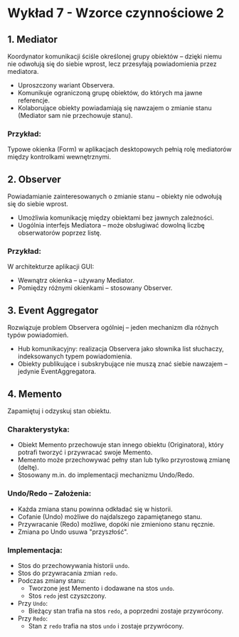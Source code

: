 # Wykład 7 - Wzorce czynnościowe 2

## 1. Mediator

Koordynator komunikacji ściśle określonej grupy obiektów – dzięki niemu nie odwołują się do siebie wprost, lecz przesyłają powiadomienia przez mediatora.

- Uproszczony wariant Observera.
- Komunikuje ograniczoną grupę obiektów, do których ma jawne referencje.
- Kolaborujące obiekty powiadamiają się nawzajem o zmianie stanu (Mediator sam nie przechowuje stanu).

### Przykład:
Typowe okienka (Form) w aplikacjach desktopowych pełnią rolę mediatorów między kontrolkami wewnętrznymi.

## 2. Observer

Powiadamianie zainteresowanych o zmianie stanu – obiekty nie odwołują się do siebie wprost.

- Umożliwia komunikację między obiektami bez jawnych zależności.
- Uogólnia interfejs Mediatora – może obsługiwać dowolną liczbę obserwatorów poprzez listę.

### Przykład:
W architekturze aplikacji GUI:
- Wewnątrz okienka – używany Mediator.
- Pomiędzy różnymi okienkami – stosowany Observer.

## 3. Event Aggregator

Rozwiązuje problem Observera ogólniej – jeden mechanizm dla różnych typów powiadomień.

- Hub komunikacyjny: realizacja Observera jako słownika list słuchaczy, indeksowanych typem powiadomienia.
- Obiekty publikujące i subskrybujące nie muszą znać siebie nawzajem – jedynie EventAggregatora.

## 4. Memento

Zapamiętuj i odzyskuj stan obiektu.

### Charakterystyka:
- Obiekt Memento przechowuje stan innego obiektu (Originatora), który potrafi tworzyć i przywracać swoje Memento.
- Memento może przechowywać pełny stan lub tylko przyrostową zmianę (deltę).
- Stosowany m.in. do implementacji mechanizmu Undo/Redo.

### Undo/Redo – Założenia:
- Każda zmiana stanu powinna odkładać się w historii.
- Cofanie (Undo) możliwe do najdalszego zapamiętanego stanu.
- Przywracanie (Redo) możliwe, dopóki nie zmieniono stanu ręcznie.
- Zmiana po Undo usuwa "przyszłość".

### Implementacja:
- Stos do przechowywania historii `undo`.
- Stos do przywracania zmian `redo`.
- Podczas zmiany stanu:
  - Tworzone jest Memento i dodawane na stos `undo`.
  - Stos `redo` jest czyszczony.
- Przy `Undo`:
  - Bieżący stan trafia na stos `redo`, a poprzedni zostaje przywrócony.
- Przy `Redo`:
  - Stan z `redo` trafia na stos `undo` i zostaje przywrócony.
